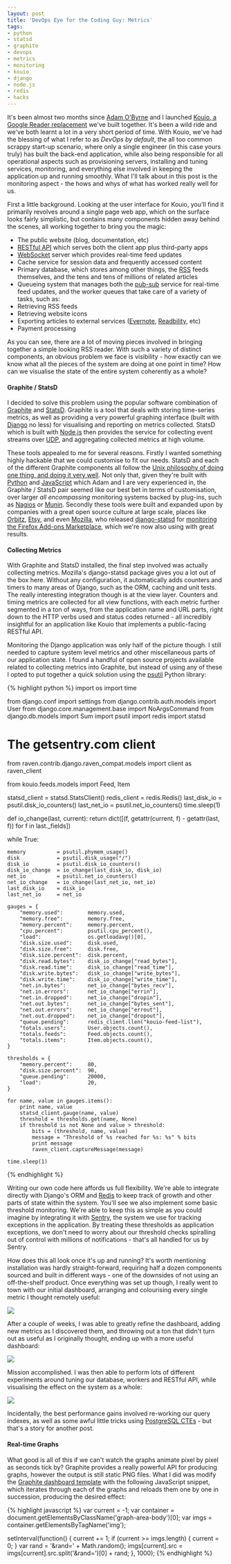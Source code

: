 ```yaml
---
layout: post
title: 'DevOps Eye for the Coding Guy: Metrics'
tags:
- python
- statsd
- graphite
- devops
- metrics
- monitoring
- kouio
- django
- node.js
- redis
- hacks
---
```


It's been almost two months since [Adam O'Byrne][adam] and I launched [Kouio, a Google Reader replacement][kouio] we've built together. It's been a wild ride and we've both learnt a lot in a very short period of time. With Kouio, we've had the blessing of what I refer to as _DevOps by default_, the all too common scrappy start-up scenario, where only a single engineer (in this case yours truly) has built the back-end application, while also being responsible for all operational aspects such as provisioning servers, installing and tuning services, monitoring, and everything else involved in keeping the application up and running smoothly. What I'll talk about in this post is the monitoring aspect - the hows and whys of what has worked really well for us.

First a little background. Looking at the user interface for Kouio, you'll find it primarily revolves around a single page web app, which on the surface looks fairly simplistic, but contains many components hidden away behind the scenes, all working together to bring you the magic:

* The public website (blog, documentation, etc)
* [RESTful API][rest-api] which serves both the client app plus third-party apps
* [WebSocket][websockets] server which provides real-time feed updates
* Cache service for session data and frequently accessed content
* Primary database, which stores among other things, the [RSS][rss] feeds themselves, and the tens and tens of millions of related articles
* Queueing system that manages both the [pub-sub][pub-sub] service for real-time feed updates, and the worker queues that take care of a variety of tasks, such as:
* Retrieving RSS feeds
* Retrieving website icons
* Exporting articles to external services ([Evernote][evernote], [Readbility][readability], etc)
* Payment processing

As you can see, there are a lot of moving pieces involved in bringing together a simple looking RSS reader. With such a variety of distinct components, an obvious problem we face is visibility - how exactly can we know what all the pieces of the system are doing at one point in time? How can we visualise the state of the entire system coherently as a whole?

#### Graphite / StatsD

I decided to solve this problem using the popular software combination of [Graphite][graphite] and [StatsD][statsd]. Graphite is a tool that deals with storing time-series metrics, as well as providing a very powerful graphing interface (built with [Django][django] no less) for visualising and reporting on metrics collected. StatsD which is built with [Node.js][node] then provides the service for collecting event streams over [UDP][udp], and aggregating collected metrics at high volume.

These tools appealed to me for several reasons. Firstly I wanted something highly hackable that we could customise to fit our needs. StatsD and each of the different Graphite components all follow the [Unix philosophy of doing one thing, and doing it very well][unix-philosophy]. Not only that, given they're built with [Python][python] and [JavaScript][javascript] which Adam and I are very experienced in, the Graphite / StatsD pair seemed like our best bet in terms of customisation, over larger _all encompassing_ monitoring systems backed by plug-ins, such as [Nagios][nagios] or [Munin][munin]. Secondly these tools were built and expanded upon by companies with a great open source culture at large scale, places like [Orbitz][orbitz], [Etsy][etsy], and even [Mozilla][mozilla], who released [django-statsd][django-statsd] for [monitoring the Firefox Add-ons Marketplace][monitoring-firefox-addons], which we're now also using with great results.

#### Collecting Metrics

With Graphite and StatsD installed, the final step involved was actually collecting metrics. Mozilla's django-statsd package gives you a lot out of the box here. Without any configuration, it automatically adds counters and timers to many areas of Django, such as the ORM, caching and unit tests. The really interesting integration though is at the view layer. Counters and timing metrics are collected for all view functions, with each metric further segmented in a ton of ways, from the application name and URL parts, right down to the HTTP verbs used and status codes returned - all incredibly insightful for an application like Kouio that implements a public-facing RESTful API.

Monitoring the Django application was only half of the picture though. I still needed to capture system level metrics and other miscellaneous parts of our application state. I found a handful of open source projects available related to collecting metrics into Graphite, but instead of using any of these I opted to put together a quick solution using the [psutil][psutil] Python library:

{% highlight python %}
import os
import time

from django.conf import settings
from django.contrib.auth.models import User
from django.core.management.base import NoArgsCommand
from django.db.models import Sum
import psutil
import redis
import statsd

# The getsentry.com client
from raven.contrib.django.raven_compat.models import client as raven_client

from kouio.feeds.models import Feed, Item


statsd_client = statsd.StatsClient()
redis_client  = redis.Redis()
last_disk_io  = psutil.disk_io_counters()
last_net_io   = psutil.net_io_counters()
time.sleep(1)

def io_change(last, current):
    return dict([(f, getattr(current, f) - getattr(last, f))
                 for f in last._fields])

while True:

    memory          = psutil.phymem_usage()
    disk            = psutil.disk_usage("/")
    disk_io         = psutil.disk_io_counters()
    disk_io_change  = io_change(last_disk_io, disk_io)
    net_io          = psutil.net_io_counters()
    net_io_change   = io_change(last_net_io, net_io)
    last_disk_io    = disk_io
    last_net_io     = net_io

    gauges = {
        "memory.used":        memory.used,
        "memory.free":        memory.free,
        "memory.percent":     memory.percent,
        "cpu.percent":        psutil.cpu_percent(),
        "load":               os.getloadavg()[0],
        "disk.size.used":     disk.used,
        "disk.size.free":     disk.free,
        "disk.size.percent":  disk.percent,
        "disk.read.bytes":    disk_io_change["read_bytes"],
        "disk.read.time":     disk_io_change["read_time"],
        "disk.write.bytes":   disk_io_change["write_bytes"],
        "disk.write.time":    disk_io_change["write_time"],
        "net.in.bytes":       net_io_change["bytes_recv"],
        "net.in.errors":      net_io_change["errin"],
        "net.in.dropped":     net_io_change["dropin"],
        "net.out.bytes":      net_io_change["bytes_sent"],
        "net.out.errors":     net_io_change["errout"],
        "net.out.dropped":    net_io_change["dropout"],
        "queue.pending":      redis_client.llen("kouio-feed-list"),
        "totals.users":       User.objects.count(),
        "totals.feeds":       Feed.objects.count(),
        "totals.items":       Item.objects.count(),
    }

    thresholds = {
        "memory.percent":     80,
        "disk.size.percent":  90,
        "queue.pending":      20000,
        "load":               20,
    }

    for name, value in gauges.items():
        print name, value
        statsd_client.gauge(name, value)
        threshold = thresholds.get(name, None)
        if threshold is not None and value > threshold:
            bits = (threshold, name, value)
            message = "Threshold of %s reached for %s: %s" % bits
            print message
            raven_client.captureMessage(message)

    time.sleep(1)
{% endhighlight %}

Writing our own code here affords us full flexibility. We're able to integrate directly with Django's ORM and [Redis][redis] to keep track of growth and other parts of state within the system. You'll see we also implement some basic threshold monitoring. We're able to keep this as simple as you could imagine by integrating it with [Sentry][sentry], the system we use for tracking exceptions in the application. By treating these thresholds as application exceptions, we don't need to worry about our threshold checks spiralling out of control with millions of notifications - that's all handled for us by Sentry.

How does this all look once it's up and running? It's worth mentioning installation was hardly straight-forward, requiring half a dozen components sourced and built in different ways - one of the downsides of not using an off-the-shelf product. Once everything was set up though, I really went to town with our initial dashboard, arranging and colourising every single metric I thought remotely useful:

<em class="center"><a class="no-pjax" href="/static/img/metrics1-large.png"><img src="/static/img/metrics1.png"></a></em>

After a couple of weeks, I was able to greatly refine the dashboard, adding new metrics as I discovered them, and throwing out a ton that didn't turn out as useful as I originally thought, ending up with a more useful dashboard:

<em class="center"><a class="no-pjax" href="/static/img/metrics2-large.png"><img src="/static/img/metrics2.png"></a></em>

Mission accomplished. I was then able to perform lots of different experiments around tuning our database, workers and RESTful API, while visualising the effect on the system as a whole:

<em class="center"><a class="no-pjax" href="/static/img/metrics3-large.png"><img src="/static/img/metrics3.png"></a></em>

Incidentally, the best performance gains involved re-working our query indexes, as well as some awful little tricks using [PostgreSQL CTEs][postgresql-ctes] - but that's a story for another post.

#### Real-time Graphs

What good is all of this if we can't watch the graphs animate pixel by pixel as seconds tick by? Graphite provides a really powerful API for producing graphs, however the output is still static PNG files. What I did was modify the [Graphite dashboard template][graphite-dashboard-template] with the following JavaScript snippet, which iterates through each of the graphs and reloads them one by one in succession, producing the desired effect:

{% highlight javascript %}
var current = -1;
var container = document.getElementsByClassName('graph-area-body')[0];
var imgs = container.getElementsByTagName('img');

setInterval(function() {
    current += 1;
    if (current >= imgs.length) {
        current = 0;
    }
    var rand = '&rand=' + Math.random();
    imgs[current].src = imgs[current].src.split('&rand=')[0] + rand;
}, 1000);
{% endhighlight %}

[adam]: https://twitter.com/adamobyrne
[kouio]: https://kouio.com
[rest-api]: http://en.wikipedia.org/wiki/Representational_state_transfer#RESTful_web_APIs
[websockets]: http://en.wikipedia.org/wiki/WebSocket
[rss]: http://en.wikipedia.org/wiki/RSS
[pub-sub]: http://en.wikipedia.org/wiki/Publish%E2%80%93subscribe_pattern
[evernote]: http://evernote.com
[readability]: http://readability.com/
[graphite]: http://graphite.wikidot.com/
[statsd]: https://github.com/etsy/statsd/
[django]: https://www.djangoproject.com/
[node]: http://nodejs.org
[udp]: http://en.wikipedia.org/wiki/User_Datagram_Protocol
[unix-philosophy]: http://en.wikipedia.org/wiki/Unix_philosophy
[python]: http://python.org
[javascript]: http://en.wikipedia.org/wiki/JavaScript
[nagios]: http://www.nagios.org
[munin]: http://munin-monitoring.org
[orbitz]: http://www.infoq.com/news/2008/06/orbitz-opensource-erma
[etsy]: http://codeascraft.com/2011/02/15/measure-anything-measure-everything/
[mozilla]: http://www.mozilla.org/
[django-statsd]: https://github.com/andymckay/django-statsd
[monitoring-firefox-addons]: http://blog.mozilla.org/webdev/2012/01/06/timing-amo-user-experience/
[psutil]: https://pypi.python.org/pypi/psutil
[redis]: http://redis.io
[sentry]: https://getsentry.com
[postgresql-ctes]: http://www.postgresql.org/docs/9.2/static/queries-with.html
[graphite-dashboard-template]: https://github.com/graphite-project/graphite-web/blob/master/webapp/graphite/templates/dashboard.html
